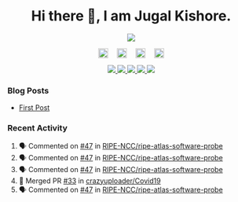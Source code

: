 <h1 align="center">Hi there 👋, I am Jugal Kishore.</h1>
<!--<p align="center"><img src="https://komarev.com/ghpvc/?username=crazyuploader" /></p>-->
<p align="center"><img src="https://readme-stats.jugalkishore.me//api?username=crazyuploader" /></p>
<p align="center">
    <a href="https://dev.to/crazyuploader" target="blank"><img align="center" src="https://cdn.jsdelivr.net/npm/simple-icons@3.0.1/icons/dev-dot-to.svg" alt="Jugal Kishore" height="20" width="20" /></a>&emsp;
    <a href="https://twitter.com/crazyjugal" target="blank"><img align="center" src="https://cdn.jsdelivr.net/npm/simple-icons@3.0.1/icons/twitter.svg" alt="kingokings" height="20" width="20" /></a>&emsp;
    <a href="https://linkedin.com/in/crazyuploader" target="blank"><img align="center" src="https://cdn.jsdelivr.net/npm/simple-icons@3.0.1/icons/linkedin.svg" alt="Jugal Kishore" height="20" width="20" /></a>&emsp;
    <a href="https://facebook.com/profile.php?id=100051213879144" target="blank"><img align="center" src="https://cdn.jsdelivr.net/npm/simple-icons@3.0.1/icons/facebook.svg" alt="Jugal Kishore" height="20" width="20" /></a>
</p>
<p align="center">
  <a href="https://badges.pufler.dev">
    <img src="https://badges.pufler.dev/visits/crazyuploader/crazyuploader?style=flat-square&color=black&logo=github">
  </a>
  <a href="https://badges.pufler.dev">
    <img src="https://badges.pufler.dev/years/crazyuploader?style=flat-square&color=black&logo=github">
  </a>
  <a href="https://badges.pufler.dev">
    <img src="https://badges.pufler.dev/repos/crazyuploader?style=flat-square&color=black&logo=github">
  </a>
  <a href="https://badges.pufler.dev">
    <img src="https://badges.pufler.dev/gists/crazyuploader?style=flat-square&color=black&logo=github">
  </a>
  <a href="https://badges.pufler.dev">
    <img src="https://badges.pufler.dev/commits/monthly/crazyuploader?style=flat-square&color=black&logo=github">
  </a>
</p>

### Blog Posts
<!-- BLOG-POST-LIST:START -->
- [First Post](https://jugalkishore.me/posts/first-post/)
<!-- BLOG-POST-LIST:END -->

### Recent Activity

<!--START_SECTION:activity-->
1. 🗣 Commented on [#47](https://github.com//RIPE-NCC/ripe-atlas-software-probe/issues/47) in [RIPE-NCC/ripe-atlas-software-probe](https://github.com//RIPE-NCC/ripe-atlas-software-probe)
2. 🗣 Commented on [#47](https://github.com//RIPE-NCC/ripe-atlas-software-probe/issues/47) in [RIPE-NCC/ripe-atlas-software-probe](https://github.com//RIPE-NCC/ripe-atlas-software-probe)
3. 🗣 Commented on [#47](https://github.com//RIPE-NCC/ripe-atlas-software-probe/issues/47) in [RIPE-NCC/ripe-atlas-software-probe](https://github.com//RIPE-NCC/ripe-atlas-software-probe)
4. 🎉 Merged PR [#33](https://github.com//crazyuploader/Covid19/pull/33) in [crazyuploader/Covid19](https://github.com//crazyuploader/Covid19)
5. 🗣 Commented on [#47](https://github.com//RIPE-NCC/ripe-atlas-software-probe/issues/47) in [RIPE-NCC/ripe-atlas-software-probe](https://github.com//RIPE-NCC/ripe-atlas-software-probe)
<!--END_SECTION:activity-->

<!--<p align="center"><img src="https://quotes-github-readme.vercel.app/api?type=horizontal" /></p>-->

